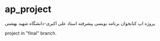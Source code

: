 # ap_project
پروژه اپ کتابخوان برنامه نویسی پیشرفته استاد علی اکبری-دانشگاه شهید بهشتی

project in "final" branch.
